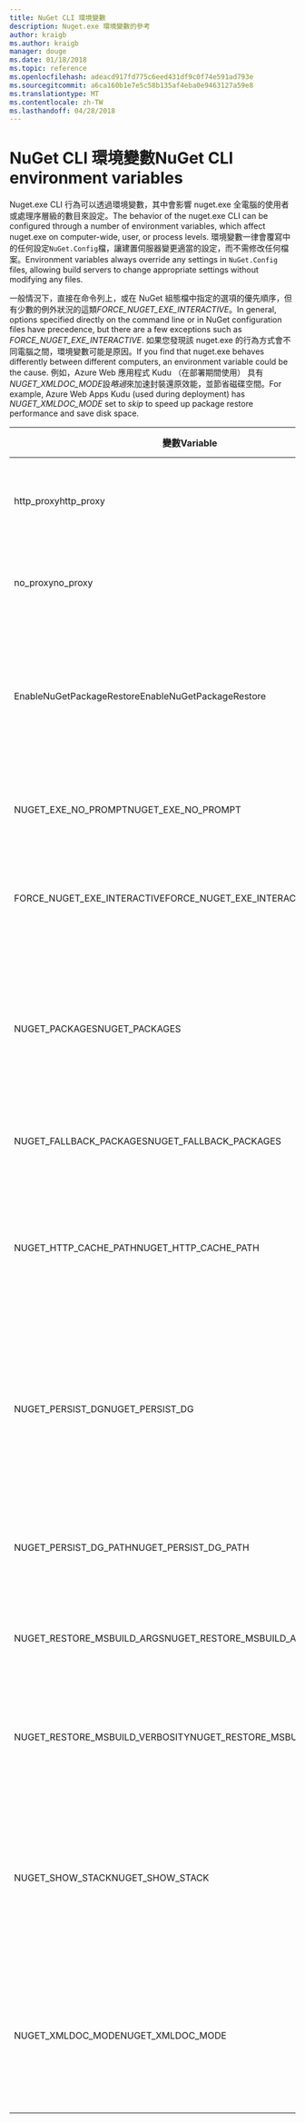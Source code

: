 ```yaml
---
title: NuGet CLI 環境變數
description: Nuget.exe 環境變數的參考
author: kraigb
ms.author: kraigb
manager: douge
ms.date: 01/18/2018
ms.topic: reference
ms.openlocfilehash: adeacd917fd775c6eed431df9c0f74e591ad793e
ms.sourcegitcommit: a6ca160b1e7e5c58b135af4eba0e9463127a59e8
ms.translationtype: MT
ms.contentlocale: zh-TW
ms.lasthandoff: 04/28/2018
---
```

# <a name="nuget-cli-environment-variables"></a><span data-ttu-id="dec06-103">NuGet CLI 環境變數</span><span class="sxs-lookup"><span data-stu-id="dec06-103">NuGet CLI environment variables</span></span>

<span data-ttu-id="dec06-104">Nuget.exe CLI 行為可以透過環境變數，其中會影響 nuget.exe 全電腦的使用者或處理序層級的數目來設定。</span><span class="sxs-lookup"><span data-stu-id="dec06-104">The behavior of the nuget.exe CLI can be configured through a number of environment variables, which affect nuget.exe on computer-wide, user, or process levels.</span></span> <span data-ttu-id="dec06-105">環境變數一律會覆寫中的任何設定`NuGet.Config`檔，讓建置伺服器變更適當的設定，而不需修改任何檔案。</span><span class="sxs-lookup"><span data-stu-id="dec06-105">Environment variables always override any settings in `NuGet.Config` files, allowing build servers to change appropriate settings without modifying any files.</span></span>

<span data-ttu-id="dec06-106">一般情況下，直接在命令列上，或在 NuGet 組態檔中指定的選項的優先順序，但有少數的例外狀況的這類*FORCE_NUGET_EXE_INTERACTIVE*。</span><span class="sxs-lookup"><span data-stu-id="dec06-106">In general, options specified directly on the command line or in NuGet configuration files have precedence, but there are a few exceptions such as *FORCE_NUGET_EXE_INTERACTIVE*.</span></span> <span data-ttu-id="dec06-107">如果您發現該 nuget.exe 的行為方式會不同電腦之間，環境變數可能是原因。</span><span class="sxs-lookup"><span data-stu-id="dec06-107">If you find that nuget.exe behaves differently between different computers, an environment variable could be the cause.</span></span> <span data-ttu-id="dec06-108">例如，Azure Web 應用程式 Kudu （在部署期間使用） 具有*NUGET_XMLDOC_MODE*設*略過*來加速封裝還原效能，並節省磁碟空間。</span><span class="sxs-lookup"><span data-stu-id="dec06-108">For example, Azure Web Apps Kudu (used during deployment) has *NUGET_XMLDOC_MODE* set to *skip* to speed up package restore performance and save disk space.</span></span>

| <span data-ttu-id="dec06-109">變數</span><span class="sxs-lookup"><span data-stu-id="dec06-109">Variable</span></span> | <span data-ttu-id="dec06-110">描述</span><span class="sxs-lookup"><span data-stu-id="dec06-110">Description</span></span> | <span data-ttu-id="dec06-111">備註</span><span class="sxs-lookup"><span data-stu-id="dec06-111">Remarks</span></span> |
| --- | --- | --- |
| <span data-ttu-id="dec06-112">http_proxy</span><span class="sxs-lookup"><span data-stu-id="dec06-112">http_proxy</span></span> | <span data-ttu-id="dec06-113">NuGet HTTP 作業所使用的 http proxy。</span><span class="sxs-lookup"><span data-stu-id="dec06-113">Http proxy used for NuGet HTTP operations.</span></span> | <span data-ttu-id="dec06-114">這會指定為`http://<username>:<password>@proxy.com`。</span><span class="sxs-lookup"><span data-stu-id="dec06-114">This would be specified as `http://<username>:<password>@proxy.com`.</span></span> |
| <span data-ttu-id="dec06-115">no_proxy</span><span class="sxs-lookup"><span data-stu-id="dec06-115">no_proxy</span></span> | <span data-ttu-id="dec06-116">設定網域以使用 proxy 略過。</span><span class="sxs-lookup"><span data-stu-id="dec06-116">Configures domains to bypass from using proxy.</span></span> | <span data-ttu-id="dec06-117">指定為以逗號 （，） 分隔的網域。</span><span class="sxs-lookup"><span data-stu-id="dec06-117">Specified as domains separated by comma (,).</span></span> |
| <span data-ttu-id="dec06-118">EnableNuGetPackageRestore</span><span class="sxs-lookup"><span data-stu-id="dec06-118">EnableNuGetPackageRestore</span></span> | <span data-ttu-id="dec06-119">如果 NuGet 應該以隱含方式授與同意，如果所需還原上套件的旗標。</span><span class="sxs-lookup"><span data-stu-id="dec06-119">Flag for if NuGet should implicitly grant consent if that's required by package on restore.</span></span> | <span data-ttu-id="dec06-120">指定的旗標會被視為*true*或*1*，未設定任何其他值視為旗標。</span><span class="sxs-lookup"><span data-stu-id="dec06-120">Specified flag is treated as *true* or *1*, any other value treated as flag not set.</span></span> |
| <span data-ttu-id="dec06-121">NUGET_EXE_NO_PROMPT</span><span class="sxs-lookup"><span data-stu-id="dec06-121">NUGET_EXE_NO_PROMPT</span></span> | <span data-ttu-id="dec06-122">防止提示輸入認證的 exe。</span><span class="sxs-lookup"><span data-stu-id="dec06-122">Prevents the exe for prompting for credentials.</span></span> | <span data-ttu-id="dec06-123">任何值，除了 null 或空字串會被視為此旗標組/true。</span><span class="sxs-lookup"><span data-stu-id="dec06-123">Any value except null or empty string will be treated as this flag set/true.</span></span> |
| <span data-ttu-id="dec06-124">FORCE_NUGET_EXE_INTERACTIVE</span><span class="sxs-lookup"><span data-stu-id="dec06-124">FORCE_NUGET_EXE_INTERACTIVE</span></span> | <span data-ttu-id="dec06-125">若要強制互動模式的全域環境變數。</span><span class="sxs-lookup"><span data-stu-id="dec06-125">Global environment variable to force interactive mode.</span></span> | <span data-ttu-id="dec06-126">任何值，除了 null 或空字串會被視為此旗標組/true。</span><span class="sxs-lookup"><span data-stu-id="dec06-126">Any value except null or empty string will be treated as this flag set/true.</span></span> |
| <span data-ttu-id="dec06-127">NUGET_PACKAGES</span><span class="sxs-lookup"><span data-stu-id="dec06-127">NUGET_PACKAGES</span></span> | <span data-ttu-id="dec06-128">路徑，供*全域封裝*資料夾述[管理全域封裝和快取資料夾](../consume-packages/managing-the-global-packages-and-cache-folders.md)。</span><span class="sxs-lookup"><span data-stu-id="dec06-128">Path to use for the *global-packages* folder as described on [Managing the global packages and cache folders](../consume-packages/managing-the-global-packages-and-cache-folders.md).</span></span> | <span data-ttu-id="dec06-129">指定為絕對路徑。</span><span class="sxs-lookup"><span data-stu-id="dec06-129">Specified as absolute path.</span></span> |
| <span data-ttu-id="dec06-130">NUGET_FALLBACK_PACKAGES</span><span class="sxs-lookup"><span data-stu-id="dec06-130">NUGET_FALLBACK_PACKAGES</span></span> | <span data-ttu-id="dec06-131">全域後援封裝的資料夾。</span><span class="sxs-lookup"><span data-stu-id="dec06-131">Global fallback packages folders.</span></span> | <span data-ttu-id="dec06-132">絕對的資料夾路徑，並以分號 （;）。</span><span class="sxs-lookup"><span data-stu-id="dec06-132">Absolute folder paths separated by semicolon (;).</span></span> |
| <span data-ttu-id="dec06-133">NUGET_HTTP_CACHE_PATH</span><span class="sxs-lookup"><span data-stu-id="dec06-133">NUGET_HTTP_CACHE_PATH</span></span> | <span data-ttu-id="dec06-134">路徑，供*http 快取*資料夾述[管理全域封裝和快取資料夾](../consume-packages/managing-the-global-packages-and-cache-folders.md)。</span><span class="sxs-lookup"><span data-stu-id="dec06-134">Path to use for the *http-cache* folder as described on [Managing the global packages and cache folders](../consume-packages/managing-the-global-packages-and-cache-folders.md).</span></span> | <span data-ttu-id="dec06-135">指定為絕對路徑。</span><span class="sxs-lookup"><span data-stu-id="dec06-135">Specified as absolute path.</span></span> |
| <span data-ttu-id="dec06-136">NUGET_PERSIST_DG</span><span class="sxs-lookup"><span data-stu-id="dec06-136">NUGET_PERSIST_DG</span></span> | <span data-ttu-id="dec06-137">表示是否應該保存 dg 檔案 （從 MSBuild 收集資料） 的旗標。</span><span class="sxs-lookup"><span data-stu-id="dec06-137">Flag indicating if dg files (data collected from MSBuild) should be persisted.</span></span> | <span data-ttu-id="dec06-138">指定為*true*或*false* （預設值），如果未設定 NUGET_PERSIST_DG_PATH 將儲存至暫存目錄 （NuGetScratch 資料夾在目前環境的暫存目錄中）。</span><span class="sxs-lookup"><span data-stu-id="dec06-138">Specified as *true* or *false* (default), if NUGET_PERSIST_DG_PATH not set will be stored to temporary directory (NuGetScratch folder in current environment temp directory).</span></span> |
| <span data-ttu-id="dec06-139">NUGET_PERSIST_DG_PATH</span><span class="sxs-lookup"><span data-stu-id="dec06-139">NUGET_PERSIST_DG_PATH</span></span> | <span data-ttu-id="dec06-140">保存 dg 檔案的路徑。</span><span class="sxs-lookup"><span data-stu-id="dec06-140">Path to persist dg files.</span></span> | <span data-ttu-id="dec06-141">指定為絕對路徑，此選項使用的時，才會*NUGET_PERSIST_DG*設為 true。</span><span class="sxs-lookup"><span data-stu-id="dec06-141">Specified as absolute path, this option is only used when *NUGET_PERSIST_DG* is set to true.</span></span> |
| <span data-ttu-id="dec06-142">NUGET_RESTORE_MSBUILD_ARGS</span><span class="sxs-lookup"><span data-stu-id="dec06-142">NUGET_RESTORE_MSBUILD_ARGS</span></span> | <span data-ttu-id="dec06-143">設定其他的 MSBuild 引數。</span><span class="sxs-lookup"><span data-stu-id="dec06-143">Sets additional MSBuild arguments.</span></span> | |
| <span data-ttu-id="dec06-144">NUGET_RESTORE_MSBUILD_VERBOSITY</span><span class="sxs-lookup"><span data-stu-id="dec06-144">NUGET_RESTORE_MSBUILD_VERBOSITY</span></span> | <span data-ttu-id="dec06-145">設定 MSBuild 記錄詳細資訊。</span><span class="sxs-lookup"><span data-stu-id="dec06-145">Sets the MSBuild log verbosity.</span></span> | <span data-ttu-id="dec06-146">預設值是*安靜*("/ v: q")。</span><span class="sxs-lookup"><span data-stu-id="dec06-146">Default is *quiet* ("/v:q").</span></span> <span data-ttu-id="dec06-147">可能的值*q [uiet]*， *m [inimal]*， *n [ormal]*， *d [etailed]*，和*diag [nostic]*。</span><span class="sxs-lookup"><span data-stu-id="dec06-147">Possible values *q[uiet]*, *m[inimal]*, *n[ormal]*, *d[etailed]*, and *diag[nostic]*.</span></span> |
| <span data-ttu-id="dec06-148">NUGET_SHOW_STACK</span><span class="sxs-lookup"><span data-stu-id="dec06-148">NUGET_SHOW_STACK</span></span> | <span data-ttu-id="dec06-149">決定完整的例外狀況 （包括堆疊追蹤） 是否應該顯示給使用者。</span><span class="sxs-lookup"><span data-stu-id="dec06-149">Determines whether the full exception (including stack trace) should be displayed to the user.</span></span> | <span data-ttu-id="dec06-150">指定為*true*或*false* （預設值）。</span><span class="sxs-lookup"><span data-stu-id="dec06-150">Specified as *true* or *false* (default).</span></span> |
| <span data-ttu-id="dec06-151">NUGET_XMLDOC_MODE</span><span class="sxs-lookup"><span data-stu-id="dec06-151">NUGET_XMLDOC_MODE</span></span> | <span data-ttu-id="dec06-152">決定應該如何處理組件 XML 文件檔解壓縮。</span><span class="sxs-lookup"><span data-stu-id="dec06-152">Determines how assemblies XML documentation file extraction should be handled.</span></span> | <span data-ttu-id="dec06-153">支援的模式是*略過*（不要擷取 XML 文件檔），*壓縮*（的 zip 封存中儲存 XML 文件檔案） 或*無*（預設值，將 XML 文件的檔案都視為一般檔案）。</span><span class="sxs-lookup"><span data-stu-id="dec06-153">Supported modes are *skip* (do not extract XML documentation files), *compress* (store XML doc files as a zip archive) or *none* (default, treat XML doc files as regular files).</span></span> |
